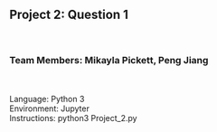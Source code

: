 <h2>Project 2: Question 1</h2> <br>
<h3>Team Members: Mikayla Pickett, Peng Jiang </h3><br>
<br>
Language: Python 3 <br>
Environment: Jupyter <br> 
Instructions: python3 Project_2.py <br>
